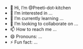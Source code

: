 - 👋 Hi, I’m @Preeti-dot-kitchen
- 👀 I’m interested in ...
- 🌱 I’m currently learning ...
- 💞️ I’m looking to collaborate on ...
- 📫 How to reach me ...
- 😄 Pronouns: ...
- ⚡ Fun fact: ...

<!---
Preeti-dot-kitchen/Preeti-dot-kitchen is a ✨ special ✨ repository because its `README.md` (this file) appears on your GitHub profile.
You can click the Preview link to take a look at your changes.
--->
